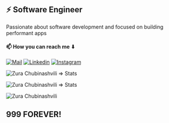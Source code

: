 ## ⚡ Software Engineer

Passionate about software development and focused on building performant apps

#### 📫 How you can reach me ⬇

[![Mail](https://img.shields.io/badge/-Email%20me!-black?style=for-the-badge&logo=gmail)](mailto:chubinashvili2003@gmail.com)
[![Linkedin](https://img.shields.io/badge/-LinkedIn-black?style=for-the-badge&logo=Linkedin)](https://www.linkedin.com/in/zura-chubinashvili/)
[![Instagram](https://img.shields.io/badge/-Instagram-black?style=for-the-badge&logo=instagram)](https://www.instagram.com/zurachubinashvili999/)

<p><img src="https://github-readme-stats-sigma-five.vercel.app/api?username=chubinashvili&count_private=true&show_icons=true&include_all_commits=true&theme=calm" alt="Zura Chubinashvili => Stats" /></p>
<p><img src="https://github-readme-stats-sigma-five.vercel.app/api/top-langs/?username=chubinashvili&layout=compact" alt="Zura Chubinashvili => Stats" /></p>
<p><img align="center" src="https://github-readme-streak-stats.herokuapp.com/?user=chubinashvili&" alt="Zura Chubinashvili" /></p>

## 999 FOREVER!